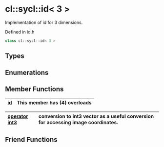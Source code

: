 # cl::sycl::id< 3 >

Implementation of id for 3 dimensions. 

Defined in id.h

```cpp
class cl::sycl::id< 3 >
```

## Types

## Enumerations

## Member Functions

| [id](./functions/id/README.md) | This member has (4) overloads |
| :--- | :--- |

| [operator int3](./functions/operatorint3/README.md) | conversion to int3 vector as a useful conversion for accessing image coordinates.  |
| :--- | :--- |


## Friend Functions

